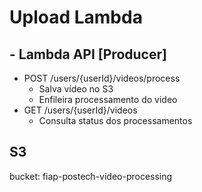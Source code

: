 # Upload Lambda

## - Lambda API [Producer]
  - POST /users/{userId}/videos/process
    - Salva vídeo no S3
    - Enfileira processamento do video
  - GET /users/{userId}/videos
    - Consulta status dos processamentos

## S3

bucket: fiap-postech-video-processing
